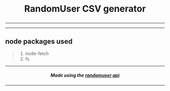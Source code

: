 # <p align="center"> RandomUser CSV generator </p> #
---
---
## node packages used ##

>1.  node-fetch
>2.  fs

---
##### <p align="center">  Made using the [randomuser api](https://randomuser.me) </p> #####
---
